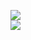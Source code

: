 [![](https://img.shields.io/badge/Made%20With-Github%20Spray-lightgrey.svg?style=for-the-badge&logo=github)](https://github.com/Annihil/github-spray#7648)  
[![](https://i.imgur.com/2DrTn0Z.gif)](https://github.com/Annihil/github-spray)